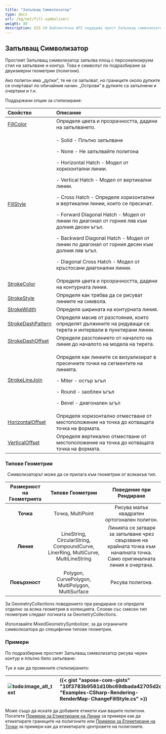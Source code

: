 ```yaml
---
title: "Запълващ Символизатор"
type: docs
url: /bg/net/fill-symbolizer/
weight: 30
description: GIS C# Библиотечна API поддържа прост Запълващ символизатор за стил и контур на двуизмерни геометрии полигони от всякакъв тип като Точка, Линия, Повърхност.
---
```


## **Запълващ Символизатор**
Простият Запълващ символизатор запълва площ с персонализируем стил на запълване и контур. Това е символът по подразбиране за двуизмерни геометрии (полигони).

Ако полигон има „дупки“, те не се запълват, но границите около дупките се очертават по обичайния начин. „Острови“ в дупките са запълнени и очертани и т.н.

Поддържани опции за стилизиране:

|**Свойство**|**Описание**|
| :- | :- |
|[FillColor](https://reference.aspose.com/gis/net/aspose.gis.rendering.symbolizers/simplefill/properties/fillcolor)|Определя цвета и прозрачността, дадени на запълването.|
|[FillStyle](https://reference.aspose.com/gis/net/aspose.gis.rendering.symbolizers/simplefill/properties/fillstyle)|<p>- Solid - Плътно запълване</p><p>- None - Не запълвайте полигона</p><p>- Horizontal Hatch - Модел от хоризонтални линии.</p><p>- Vertical Hatch - Модел от вертикални линии.</p><p>- Cross Hatch - Определя хоризонтални и вертикални линии, които се пресичат.</p><p>- Forward Diagonal Hatch - Модел от линии по диагонал от горния ляв към долния десен ъгъл.</p><p>- Backward Diagonal Hatch - Модел от линии по диагонал от горния десен към долния ляв ъгъл.</p><p>- Diagonal Cross Hatch - Модел от кръстосани диагонални линии.</p>|
|[StrokeColor](https://reference.aspose.com/gis/net/aspose.gis.rendering.symbolizers/simplefill/properties/strokecolor)|Определя цвета и прозрачността, дадени на контурната линия.|
|[StrokeStyle](https://reference.aspose.com/gis/net/aspose.gis.rendering.symbolizers/simplefill/properties/strokestyle)|Определя как трябва да се рисуват линиите на символа.|
|[StrokeWidth](https://reference.aspose.com/gis/net/aspose.gis.rendering.symbolizers/simplefill/properties/strokewidth)|Определя ширината на контурната линия.|
|[StrokeDashPattern](https://reference.aspose.com/gis/net/aspose.gis.rendering.symbolizers/simplefill/properties/strokedashpattern)|Определя масив от разстояния, които определят дължините на редуващи се тирета и интервали в пунктирани линии.|
|[StrokeDashOffset](https://reference.aspose.com/gis/net/aspose.gis.rendering.symbolizers/simplefill/properties/strokedashoffset)|Определя разстоянието от началото на линия до началото на модела на тирета.|
|[StrokeLineJoin](https://reference.aspose.com/gis/net/aspose.gis.rendering.symbolizers/simplefill/properties/strokelinejoin)|<p>Определя как линиите се визуализират в пресечните точки на сегментите на линията.</p><p>- Miter - остър ъгъл</p><p>- Round - заоблен ъгъл</p><p>- Bevel - диагонален ъгъл</p>|
|[HorizontalOffset](https://reference.aspose.com/gis/net/aspose.gis.rendering.symbolizers/simplefill/properties/horizontaloffset)|Определя хоризонтално отместване от местоположение на точка до котващата точка на формата.|
|[VerticalOffset](https://reference.aspose.com/gis/net/aspose.gis.rendering.symbolizers/simplefill/properties/verticaloffset)|Определя вертикално отместване от местоположение на точка до котващата точка на формата.|

### **Типове Геометрии**
` `Символизаторът може да се прилага към геометрии от всякакъв тип.

|**Размерност на Геометрията**|**Типове Геометрии**|**Поведение при Рендиране**|
| :-: | :-: | :-: |
|**Точка**|Точка, MultiPoint|Рисува малък квадратен ортогонален полигон.|
|**Линия**|LineString, CircularString, CompoundCurve, LinerRing, MultiCurve, MultiLineString|Линията се затваря за запълване чрез свързване на крайната точка към началната точка. Само оригиналната линия е очертана.|
|**Повърхност**|Polygon, CurvePolygon, MultiPolygon, MultiSurface|Рисува полигона.|

За GeometryCollections поведението при рендиране се определя отделно за всяка геометрия в колекцията. Слоеве със смесен тип геометрия следват логиката за GeometryCollections.

Използвайте MixedGeometrySymbolizer, за да ограничите символизатора до специфични типове геометрии.

### **Примери**
По подразбиране простият Запълващ символизатор рисува черен контур и плътно бяло запълване:



Тук е как да промените стилизирането:


|![todo:image_alt_text](fill-symbolizer_1.png)|{{< gist "aspose-com-gists" "10f3783b9581d10bc69dbada42705d2c" "Examples-CSharp-Rendering-RenderMap-ChangeFillStyle.cs" >}}|
| :- | :- |

Може също да искате да добавите етикети към вашите полигони. Посетете [Примери за Етикетиране на Линии](/gis/bg/net/simple-labeling/#simplelabeling-lineslabelingexamples) за примери как да етикетирате границите на полигоните или [Примери за Етикетиране на Точки](/gis/bg/net/simple-labeling/#simplelabeling-pointslabelingexamples) за примери как да етикетирате центровете на полигоните.
